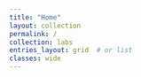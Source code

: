 ```yaml
---
title: "Home"
layout: collection
permalink: /
collection: labs
entries_layout: grid  # or list
classes: wide
---
```

